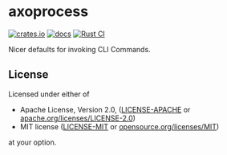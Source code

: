 # axoprocess

[![crates.io](https://img.shields.io/crates/v/axoprocess.svg)](https://crates.io/crates/axoprocess)
[![docs](https://docs.rs/axoprocess/badge.svg)](https://docs.rs/axoprocess)
[![Rust CI](https://github.com/axodotdev/axoprocess/workflows/rust/badge.svg?branch=main)](https://github.com/axodotdev/axoprocess/actions/workflows/rust.yml)

Nicer defaults for invoking CLI Commands.

## License

Licensed under either of

* Apache License, Version 2.0, ([LICENSE-APACHE](LICENSE-APACHE) or [apache.org/licenses/LICENSE-2.0](https://www.apache.org/licenses/LICENSE-2.0))
* MIT license ([LICENSE-MIT](LICENSE-MIT) or [opensource.org/licenses/MIT](https://opensource.org/licenses/MIT))

at your option.
